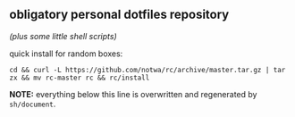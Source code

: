 ## obligatory personal dotfiles repository

_(plus some little shell scripts)_

quick install for random boxes:

```
cd && curl -L https://github.com/notwa/rc/archive/master.tar.gz | tar zx && mv rc-master rc && rc/install
```

**NOTE:** everything below this line is overwritten and regenerated by `sh/document`.

<!-- DOCUMENT -->
